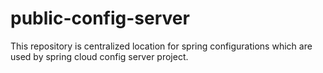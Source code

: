 # public-config-server
This repository is centralized location for spring configurations which are used by spring cloud config server project.
